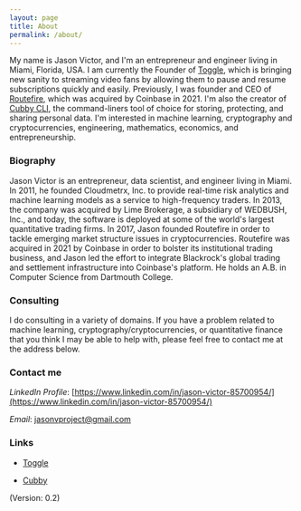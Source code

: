 ```yaml
---
layout: page
title: About
permalink: /about/
---
```


My name is Jason Victor, and I'm an entrepreneur and engineer living in Miami, Florida, USA. I am currently the Founder of [Toggle](https://www.hellotoggle.com), which is bringing new sanity to streaming video fans by allowing them to pause and resume subscriptions quickly and easily. Previously, I was founder and CEO of [Routefire](https://routefire.io/), which was acquired by Coinbase in 2021. I'm also the creator of [Cubby CLI](https://www.cubbycli.com), the command-liners tool of choice for storing, protecting, and sharing personal data. I'm interested in machine learning, cryptography and cryptocurrencies, engineering, mathematics, economics, and entrepreneurship.


### Biography

Jason Victor is an entrepreneur, data scientist, and engineer living in Miami. In 2011, he founded Cloudmetrx, Inc. to provide real-time risk analytics and machine learning models as a service to high-frequency traders. In 2013, the company was acquired by Lime Brokerage, a subsidiary of WEDBUSH, Inc., and today, the software is deployed at some of the world's largest quantitative trading firms. In 2017, Jason founded Routefire in order to tackle emerging market structure issues in cryptocurrencies. Routefire was acquired in 2021 by Coinbase in order to bolster its institutional trading business, and Jason led the effort to integrate Blackrock's global trading and settlement infrastructure into Coinbase's platform. He holds an A.B. in Computer Science from Dartmouth College.

### Consulting 

I do consulting in a variety of domains. If you have a problem related to machine learning, cryptography/cryptocurrencies, or quantitative finance that you think I may be able to help with, please feel free to contact me at the address below.

### Contact me

*LinkedIn Profile*: [https://www.linkedin.com/in/jason-victor-85700954/](https://www.linkedin.com/in/jason-victor-85700954/)

*Email*: [jasonvproject@gmail.com](mailto:jasonvproject@gmail.com)

### Links

- [Toggle](https://www.hellotoggle.com)

- [Cubby](https://www.cubbycli.com)


(Version: 0.2)
